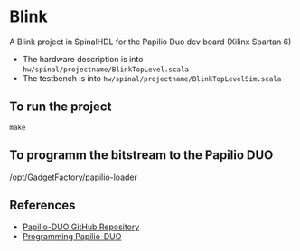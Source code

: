 # Blink
A Blink project in SpinalHDL for the Papilio Duo dev board (Xilinx Spartan 6)
* The hardware description is into `hw/spinal/projectname/BlinkTopLevel.scala`
* The testbench is into `hw/spinal/projectname/BlinkTopLevelSim.scala`


## To run the project
```
make
```

## To programm the bitstream to the Papilio DUO
/opt/GadgetFactory/papilio-loader


## References
* [Papilio-DUO GitHub Repository](https://github.com/GadgetFactory/Papilio-DUO)
* [Programming Papilio-DUO](https://github.com/defano/digital-design/blob/master/docs/papilio-instructions.md)